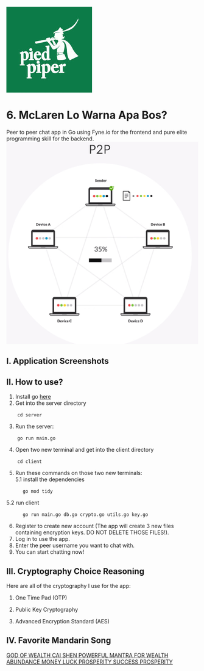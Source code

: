 ![p2p_chat_logo](image.png)
# 6. McLaren Lo Warna Apa Bos?
Peer to peer chat app in Go using Fyne.io for the frontend and pure elite programming skill for the backend.
![Illustration](illustration.gif)
## I. Application Screenshots
 

## II. How to use?
 1. Install go [here](https://golang.org/dl/)
 2. Get into the server directory
```
    cd server
```
 3. Run the server:
```
    go run main.go
```
4. Open two new terminal and get into the client directory
```
    cd client
```
 5. Run these commands on those two new terminals:\
 5.1 install the dependencies
 ```
       go mod tidy
 ```
 5.2 run client
 ```
       go run main.go db.go crypto.go utils.go key.go
```
 6. Register to create new account (The app will create 3 new files containing encryption keys. DO NOT DELETE THOSE FILES!).
 7. Log in to use the app.
 8. Enter the peer username you want to chat with.
 9. You can start chatting now! 


  

## III. Cryptography Choice Reasoning
Here are all of the cryptography I use for the app:
1. One Time Pad (OTP)

2. Public Key Cryptography

3. Advanced Encryption Standard (AES)


## IV. Favorite Mandarin Song
[GOD OF WEALTH CAI SHEN POWERFUL MANTRA FOR WEALTH ABUNDANCE MONEY LUCK PROSPERITY SUCCESS PROSPERITY](https://www.youtube.com/watch?v=U35fi2RIKnc)
